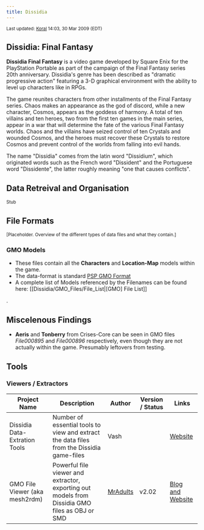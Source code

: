 ```yaml
---
title: Dissidia
---
```


<small> Last updated: [Koral](User:Koral "wikilink") 14:03, 30 Mar 2009 (EDT) </small>

  

## Dissidia: Final Fantasy

**Dissidia Final Fantasy** is a video game developed by Square Enix for the PlayStation Portable as part of the campaign of the Final Fantasy series 20th anniversary. Dissidia's genre has been described as "dramatic progressive action" featuring a 3-D graphical environment with the ability to level up characters like in RPGs.

The game reunites characters from other installments of the Final Fantasy series. Chaos makes an appearance as the god of discord, while a new character, Cosmos, appears as the goddess of harmony. A total of ten villains and ten heroes, two from the first ten games in the main series, appear in a war that will determine the fate of the various Final Fantasy worlds. Chaos and the villains have seized control of ten Crystals and wounded Cosmos, and the heroes must recover these Crystals to restore Cosmos and prevent control of the worlds from falling into evil hands.

The name "Dissidia" comes from the latin word "Dissidium", which originated words such as the French word "Dissident" and the Portuguese word "Dissidente", the latter roughly meaning "one that causes conflicts".

  

## Data Retreival and Organisation

<small>Stub</small>

  

## File Formats

<small>\[Placeholder. Overview of the different types of data files and what they contain.\]</small>

  

### GMO Models

-   These files contain all the **Characters** and **Location-Map** models within the game.
-   The data-format is standard [PSP GMO Format](PSP/GMO_Format.md)
-   A complete list of Models referenced by the Filenames can be found here: \[\[Dissidia/GMO\_Files/File\_List\|\[GMO\] File List\]\]

.

## Miscelenous Findings

-   **Aeris** and **Tonberry** from Crises-Core can be seen in GMO files *File000895* and *File000896* respectively, even though they are not actually within the game. Presumably leftovers from testing.

## Tools

### Viewers / Extractors

| Project Name                   | Description                                                                                    | Author                                                              | Version / Status | Links                                                                 |
|--------------------------------|------------------------------------------------------------------------------------------------|---------------------------------------------------------------------|------------------|-----------------------------------------------------------------------|
| Dissidia Data-Extration Tools  | Number of essential tools to view and extract the data files from the Dissidia game-files      | Vash                                                                |                  | [Website](http://www.alucard.cc/)                                     |
| GMO File Viewer (aka mesh2rdm) | Powerful file viewer and extractor, exporting out models from Dissidia GMO files as OBJ or SMD | [MrAdults](http://forums.qhimm.com/index.php?action=profile;u=3607) | v2.02            | [Blog and Website](http://www.richwhitehouse.com/index.php?postid=35) |
